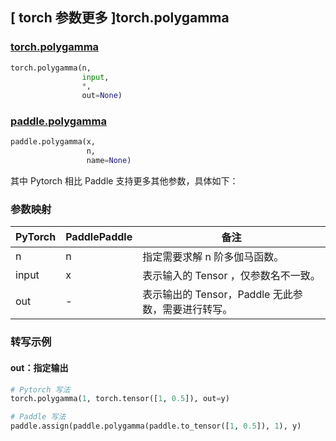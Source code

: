 ## [ torch 参数更多 ]torch.polygamma

### [torch.polygamma](https://pytorch.org/docs/2.0/special.html#torch.special.polygamma)

```python
torch.polygamma(n,
                input,
                *,
                out=None)
```

### [paddle.polygamma](https://www.paddlepaddle.org.cn/documentation/docs/zh/api/paddle/polygamma_cn.html)

```python
paddle.polygamma(x,
                 n,
                 name=None)
```

其中 Pytorch 相比 Paddle 支持更多其他参数，具体如下：
### 参数映射
| PyTorch       | PaddlePaddle | 备注                                                   |
| ------------- | ------------ | ------------------------------------------------------ |
|   n   |  n  | 指定需要求解 n 阶多伽马函数。  |
| input |  x  | 表示输入的 Tensor ，仅参数名不一致。  |
|  out  |  -  | 表示输出的 Tensor，Paddle 无此参数，需要进行转写。    |


### 转写示例
#### out：指定输出
```python
# Pytorch 写法
torch.polygamma(1, torch.tensor([1, 0.5]), out=y)

# Paddle 写法
paddle.assign(paddle.polygamma(paddle.to_tensor([1, 0.5]), 1), y)
```
